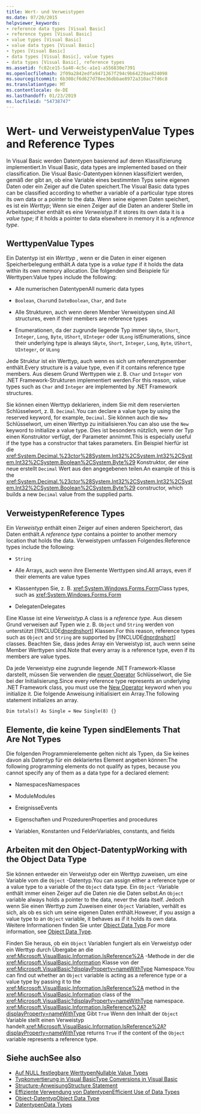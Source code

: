 ```yaml
---
title: Wert- und Verweistypen
ms.date: 07/20/2015
helpviewer_keywords:
- reference data types [Visual Basic]
- reference types [Visual Basic]
- value types [Visual Basic]
- value data types [Visual Basic]
- types [Visual Basic]
- data types [Visual Basic], value types
- data types [Visual Basic], reference types
ms.assetid: fc82ce15-5a40-4c5c-a1e1-a556830e7391
ms.openlocfilehash: 2f09a2842edfa9471267f294c9b64229ae824098
ms.sourcegitcommit: 6b308cf6d627d78ee36dbbae8972a310ac7fd6c8
ms.translationtype: MT
ms.contentlocale: de-DE
ms.lasthandoff: 01/23/2019
ms.locfileid: "54738747"
---
```

# <a name="value-types-and-reference-types"></a><span data-ttu-id="c12f7-102">Wert- und Verweistypen</span><span class="sxs-lookup"><span data-stu-id="c12f7-102">Value Types and Reference Types</span></span>
<span data-ttu-id="c12f7-103">In Visual Basic werden Datentypen basierend auf deren Klassifizierung implementiert.</span><span class="sxs-lookup"><span data-stu-id="c12f7-103">In Visual Basic, data types are implemented based on their classification.</span></span> <span data-ttu-id="c12f7-104">Die Visual Basic-Datentypen können klassifiziert werden, gemäß der gibt an, ob eine Variable eines bestimmten Typs seine eigenen Daten oder ein Zeiger auf die Daten speichert.</span><span class="sxs-lookup"><span data-stu-id="c12f7-104">The Visual Basic data types can be classified according to whether a variable of a particular type stores its own data or a pointer to the data.</span></span> <span data-ttu-id="c12f7-105">Wenn seine eigenen Daten speichert, es ist ein *Werttyp*; Wenn sie einen Zeiger auf die Daten an anderer Stelle im Arbeitsspeicher enthält es eine *Verweistyp*.</span><span class="sxs-lookup"><span data-stu-id="c12f7-105">If it stores its own data it is a *value type*; if it holds a pointer to data elsewhere in memory it is a *reference type*.</span></span>  
  
## <a name="value-types"></a><span data-ttu-id="c12f7-106">Werttypen</span><span class="sxs-lookup"><span data-stu-id="c12f7-106">Value Types</span></span>  
 <span data-ttu-id="c12f7-107">Ein Datentyp ist ein *Werttyp* , wenn er die Daten in einer eigenen Speicherbelegung enthält.</span><span class="sxs-lookup"><span data-stu-id="c12f7-107">A data type is a *value type* if it holds the data within its own memory allocation.</span></span> <span data-ttu-id="c12f7-108">Die folgenden sind Beispiele für Werttypen:</span><span class="sxs-lookup"><span data-stu-id="c12f7-108">Value types include the following:</span></span>  
  
-   <span data-ttu-id="c12f7-109">Alle numerischen Datentypen</span><span class="sxs-lookup"><span data-stu-id="c12f7-109">All numeric data types</span></span>  
  
-   <span data-ttu-id="c12f7-110">`Boolean`, `Char`und `Date`</span><span class="sxs-lookup"><span data-stu-id="c12f7-110">`Boolean`, `Char`, and `Date`</span></span>  
  
-   <span data-ttu-id="c12f7-111">Alle Strukturen, auch wenn deren Member Verweistypen sind.</span><span class="sxs-lookup"><span data-stu-id="c12f7-111">All structures, even if their members are reference types</span></span>  
  
-   <span data-ttu-id="c12f7-112">Enumerationen, da der zugrunde liegende Typ immer `SByte`, `Short`, `Integer`, `Long`, `Byte`, `UShort`, `UInteger` oder `ULong` ist</span><span class="sxs-lookup"><span data-stu-id="c12f7-112">Enumerations, since their underlying type is always `SByte`, `Short`, `Integer`, `Long`, `Byte`, `UShort`, `UInteger`, or `ULong`</span></span>  
  
 <span data-ttu-id="c12f7-113">Jede Struktur ist ein Werttyp, auch wenn es sich um referenztypmember enthält.</span><span class="sxs-lookup"><span data-stu-id="c12f7-113">Every structure is a value type, even if it contains reference type members.</span></span> <span data-ttu-id="c12f7-114">Aus diesem Grund Werttypen wie z. B. `Char` und `Integer` von .NET Framework-Strukturen implementiert werden.</span><span class="sxs-lookup"><span data-stu-id="c12f7-114">For this reason, value types such as `Char` and `Integer` are implemented by .NET Framework structures.</span></span>  
  
 <span data-ttu-id="c12f7-115">Sie können einen Werttyp deklarieren, indem Sie mit dem reservierten Schlüsselwort, z. B. `Decimal`.</span><span class="sxs-lookup"><span data-stu-id="c12f7-115">You can declare a value type by using the reserved keyword, for example, `Decimal`.</span></span> <span data-ttu-id="c12f7-116">Sie können auch die `New` Schlüsselwort, um einen Werttyp zu initialisieren.</span><span class="sxs-lookup"><span data-stu-id="c12f7-116">You can also use the `New` keyword to initialize a value type.</span></span> <span data-ttu-id="c12f7-117">Dies ist besonders nützlich, wenn der Typ einen Konstruktor verfügt, der Parameter annimmt.</span><span class="sxs-lookup"><span data-stu-id="c12f7-117">This is especially useful if the type has a constructor that takes parameters.</span></span> <span data-ttu-id="c12f7-118">Ein Beispiel hierfür ist die <xref:System.Decimal.%23ctor%28System.Int32%2CSystem.Int32%2CSystem.Int32%2CSystem.Boolean%2CSystem.Byte%29> Konstruktor, der eine neue erstellt `Decimal` Wert aus den angegebenen teilen.</span><span class="sxs-lookup"><span data-stu-id="c12f7-118">An example of this is the <xref:System.Decimal.%23ctor%28System.Int32%2CSystem.Int32%2CSystem.Int32%2CSystem.Boolean%2CSystem.Byte%29> constructor, which builds a new `Decimal` value from the supplied parts.</span></span>  
  
## <a name="reference-types"></a><span data-ttu-id="c12f7-119">Verweistypen</span><span class="sxs-lookup"><span data-stu-id="c12f7-119">Reference Types</span></span>  
 <span data-ttu-id="c12f7-120">Ein *Verweistyp* enthält einen Zeiger auf einen anderen Speicherort, das Daten enthält.</span><span class="sxs-lookup"><span data-stu-id="c12f7-120">A *reference type* contains a pointer to another memory location that holds the data.</span></span> <span data-ttu-id="c12f7-121">Verweistypen umfassen Folgendes:</span><span class="sxs-lookup"><span data-stu-id="c12f7-121">Reference types include the following:</span></span>  
  
-   `String`  
  
-   <span data-ttu-id="c12f7-122">Alle Arrays, auch wenn ihre Elemente Werttypen sind.</span><span class="sxs-lookup"><span data-stu-id="c12f7-122">All arrays, even if their elements are value types</span></span>  
  
-   <span data-ttu-id="c12f7-123">Klassentypen Sie, z. B. <xref:System.Windows.Forms.Form></span><span class="sxs-lookup"><span data-stu-id="c12f7-123">Class types, such as <xref:System.Windows.Forms.Form></span></span>  
  
-   <span data-ttu-id="c12f7-124">Delegaten</span><span class="sxs-lookup"><span data-stu-id="c12f7-124">Delegates</span></span>  
  
 <span data-ttu-id="c12f7-125">Eine Klasse ist eine *Verweistyp*.</span><span class="sxs-lookup"><span data-stu-id="c12f7-125">A class is a *reference type*.</span></span> <span data-ttu-id="c12f7-126">Aus diesem Grund verweisen auf Typen wie z. B. `Object` und `String` werden von unterstützt [!INCLUDE[dnprdnshort](~/includes/dnprdnshort-md.md)] Klassen.</span><span class="sxs-lookup"><span data-stu-id="c12f7-126">For this reason, reference types such as `Object` and `String` are supported by [!INCLUDE[dnprdnshort](~/includes/dnprdnshort-md.md)] classes.</span></span> <span data-ttu-id="c12f7-127">Beachten Sie, dass jedes Array ein Verweistyp ist, auch wenn seine Member Werttypen sind.</span><span class="sxs-lookup"><span data-stu-id="c12f7-127">Note that every array is a reference type, even if its members are value types.</span></span>  
  
 <span data-ttu-id="c12f7-128">Da jede Verweistyp eine zugrunde liegende .NET Framework-Klasse darstellt, müssen Sie verwenden die [neuer Operator](../../../../visual-basic/language-reference/operators/new-operator.md) Schlüsselwort, die Sie bei der Initialisierung.</span><span class="sxs-lookup"><span data-stu-id="c12f7-128">Since every reference type represents an underlying .NET Framework class, you must use the [New Operator](../../../../visual-basic/language-reference/operators/new-operator.md) keyword when you initialize it.</span></span> <span data-ttu-id="c12f7-129">Die folgende Anweisung initialisiert ein Array.</span><span class="sxs-lookup"><span data-stu-id="c12f7-129">The following statement initializes an array.</span></span>  
  
```  
Dim totals() As Single = New Single(8) {}  
```  
  
## <a name="elements-that-are-not-types"></a><span data-ttu-id="c12f7-130">Elemente, die keine Typen sind</span><span class="sxs-lookup"><span data-stu-id="c12f7-130">Elements That Are Not Types</span></span>  
 <span data-ttu-id="c12f7-131">Die folgenden Programmierelemente gelten nicht als Typen, da Sie keines davon als Datentyp für ein deklariertes Element angeben können:</span><span class="sxs-lookup"><span data-stu-id="c12f7-131">The following programming elements do not qualify as types, because you cannot specify any of them as a data type for a declared element:</span></span>  
  
-   <span data-ttu-id="c12f7-132">Namespaces</span><span class="sxs-lookup"><span data-stu-id="c12f7-132">Namespaces</span></span>  
  
-   <span data-ttu-id="c12f7-133">Module</span><span class="sxs-lookup"><span data-stu-id="c12f7-133">Modules</span></span>  
  
-   <span data-ttu-id="c12f7-134">Ereignisse</span><span class="sxs-lookup"><span data-stu-id="c12f7-134">Events</span></span>  
  
-   <span data-ttu-id="c12f7-135">Eigenschaften und Prozeduren</span><span class="sxs-lookup"><span data-stu-id="c12f7-135">Properties and procedures</span></span>  
  
-   <span data-ttu-id="c12f7-136">Variablen, Konstanten und Felder</span><span class="sxs-lookup"><span data-stu-id="c12f7-136">Variables, constants, and fields</span></span>  
  
## <a name="working-with-the-object-data-type"></a><span data-ttu-id="c12f7-137">Arbeiten mit den Object-Datentyp</span><span class="sxs-lookup"><span data-stu-id="c12f7-137">Working with the Object Data Type</span></span>  
 <span data-ttu-id="c12f7-138">Sie können entweder ein Verweistyp oder ein Werttyp zuweisen, um eine Variable vom die `Object` -Datentyp.</span><span class="sxs-lookup"><span data-stu-id="c12f7-138">You can assign either a reference type or a value type to a variable of the `Object` data type.</span></span> <span data-ttu-id="c12f7-139">Ein `Object` -Variable enthält immer einen Zeiger auf die Daten nie die Daten selbst.</span><span class="sxs-lookup"><span data-stu-id="c12f7-139">An `Object` variable always holds a pointer to the data, never the data itself.</span></span> <span data-ttu-id="c12f7-140">Jedoch wenn Sie einen Werttyp zum Zuweisen einer `Object` Variablen, verhält es sich, als ob es sich um seine eigenen Daten enthält.</span><span class="sxs-lookup"><span data-stu-id="c12f7-140">However, if you assign a value type to an `Object` variable, it behaves as if it holds its own data.</span></span> <span data-ttu-id="c12f7-141">Weitere Informationen finden Sie unter [Object Data Type](../../../../visual-basic/language-reference/data-types/object-data-type.md).</span><span class="sxs-lookup"><span data-stu-id="c12f7-141">For more information, see [Object Data Type](../../../../visual-basic/language-reference/data-types/object-data-type.md).</span></span>  
  
 <span data-ttu-id="c12f7-142">Finden Sie heraus, ob ein `Object` Variablen fungiert als ein Verweistyp oder ein Werttyp durch Übergabe an die <xref:Microsoft.VisualBasic.Information.IsReference%2A> -Methode in der die <xref:Microsoft.VisualBasic.Information> Klasse von der <xref:Microsoft.VisualBasic?displayProperty=nameWithType> Namespace.</span><span class="sxs-lookup"><span data-stu-id="c12f7-142">You can find out whether an `Object` variable is acting as a reference type or a value type by passing it to the <xref:Microsoft.VisualBasic.Information.IsReference%2A> method in the <xref:Microsoft.VisualBasic.Information> class of the <xref:Microsoft.VisualBasic?displayProperty=nameWithType> namespace.</span></span> <span data-ttu-id="c12f7-143"><xref:Microsoft.VisualBasic.Information.IsReference%2A?displayProperty=nameWithType> Gibt `True` Wenn den Inhalt der `Object` Variable stellt einen Verweistyp handelt.</span><span class="sxs-lookup"><span data-stu-id="c12f7-143"><xref:Microsoft.VisualBasic.Information.IsReference%2A?displayProperty=nameWithType> returns `True` if the content of the `Object` variable represents a reference type.</span></span>  
  
## <a name="see-also"></a><span data-ttu-id="c12f7-144">Siehe auch</span><span class="sxs-lookup"><span data-stu-id="c12f7-144">See also</span></span>
- [<span data-ttu-id="c12f7-145">Auf NULL festlegbare Werttypen</span><span class="sxs-lookup"><span data-stu-id="c12f7-145">Nullable Value Types</span></span>](../../../../visual-basic/programming-guide/language-features/data-types/nullable-value-types.md)
- [<span data-ttu-id="c12f7-146">Typkonvertierung in Visual Basic</span><span class="sxs-lookup"><span data-stu-id="c12f7-146">Type Conversions in Visual Basic</span></span>](../../../../visual-basic/programming-guide/language-features/data-types/type-conversions.md)
- [<span data-ttu-id="c12f7-147">Structure-Anweisung</span><span class="sxs-lookup"><span data-stu-id="c12f7-147">Structure Statement</span></span>](../../../../visual-basic/language-reference/statements/structure-statement.md)
- [<span data-ttu-id="c12f7-148">Effiziente Verwendung von Datentypen</span><span class="sxs-lookup"><span data-stu-id="c12f7-148">Efficient Use of Data Types</span></span>](../../../../visual-basic/programming-guide/language-features/data-types/efficient-use-of-data-types.md)
- [<span data-ttu-id="c12f7-149">Object-Datentyp</span><span class="sxs-lookup"><span data-stu-id="c12f7-149">Object Data Type</span></span>](../../../../visual-basic/language-reference/data-types/object-data-type.md)
- [<span data-ttu-id="c12f7-150">Datentypen</span><span class="sxs-lookup"><span data-stu-id="c12f7-150">Data Types</span></span>](../../../../visual-basic/programming-guide/language-features/data-types/index.md)
